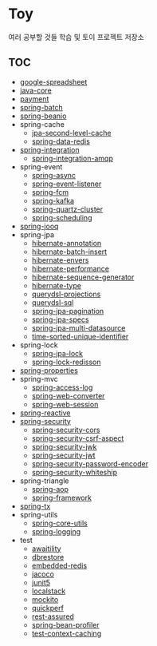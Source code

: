 # Toy

여러 공부할 것들 학습 및 토이 프로젝트 저장소

## TOC

- [google-spreadsheet](google-spreadsheet/README.md)
- [java-core](java-core/README.md)
- [payment](payment/README.md)
- [spring-batch](spring-batch/README.md)
- [spring-beanio](spring-beanio/README.md)
- spring-cache
    - [jpa-second-level-cache](spring-cache/jpa-second-level-cache/README.md)
    - [spring-data-redis](spring-cache/spring-data-redis/README.md)
- [spring-integration](spring-integration/README.md)
    - [spring-integration-amqp](spring-integration/spring-integration-amqp/README.md)
- spring-event
    - [spring-async](spring-event/spring-async/README.md)
    - [spring-event-listener](spring-event/spring-event-listener/README.md)
    - [spring-fcm](spring-event/spring-fcm/README.md)
    - [spring-kafka](spring-event/spring-kafka/README.md)
    - [spring-quartz-cluster](spring-event/spring-quartz-cluster/README.md)
    - [spring-scheduling](spring-event/spring-scheduling/README.md)
- [spring-jooq](spring-jooq/README.md)
- spring-jpa
    - [hibernate-annotation](spring-jpa/hibernate-annotation/README.md)
    - [hibernate-batch-insert](spring-jpa/hibernate-batch-insert/README.md)
    - [hibernate-envers](spring-jpa/hibernate-envers/doc/spring-data-envers.md)
    - [hibernate-performance](spring-jpa/hibernate-performance/doc)
    - [hibernate-sequence-generator](spring-jpa/hibernate-sequence-generator/README.md)
    - [hibernate-type](spring-jpa/hibernate-type/README.md)
    - [querydsl-projections](spring-jpa/querydsl-projections/README.md)
    - [querydsl-sql](spring-jpa/querydsl-sql/README.md)
    - [spring-jpa-pagination](spring-jpa/spring-jpa-pagination/README.md)
    - [spring-jpa-specs](spring-jpa/spring-jpa-specs/README.md)
    - [spring-jpa-multi-datasource](spring-jpa/spring-jpa-multi-datasource/README.md)
    - [time-sorted-unique-identifier](spring-jpa/time-sorted-unique-identifier/README.md)
- spring-lock
    - [spring-jpa-lock](spring-lock/spring-jpa-lock/README.md)
    - [spring-lock-redisson](spring-lock/spring-lock-redisson/README.md)
- [spring-properties](spring-properties/README.md)
- spring-mvc
    - [spring-access-log](spring-mvc/spring-access-log/README.md)
    - [spring-web-converter](spring-mvc/spring-web-converter/README.md)
    - [spring-web-session](spring-mvc/spring-web-session/README.md)
- [spring-reactive](spring-reactive/README.md)
- [spring-security](spring-security/README.md)
    - [spring-security-cors](spring-security/spring-security-cors/README.md)
    - [spring-security-csrf-aspect](spring-security/spring-security-csrf-aspect/README.md)
    - [spring-security-jwk](spring-security/spring-security-jwk/README.md)
    - [spring-security-jwt](spring-security/spring-security-jwt/README.md)
    - [spring-security-password-encoder](spring-security/spring-security-password-encoder/README.md)
    - [spring-security-whiteship](spring-security/spring-security-whiteship/doc)
- spring-triangle
    - [spring-aop](spring-triangle/spring-aop/src/test/java/com/gmoon/springaop/SpringAopApplicationTests.java)
    - [spring-framework](spring-triangle/spring-framework/doc)
- [spring-tx](spring-tx/README.md)
- spring-utils
    - [spring-core-utils](spring-utils/spring-core-utils/src/test/java/com/gmoon/springcoreutils/SpringCoreUtilsApplicationTests.java)
    - [spring-logging](spring-utils/spring-logging/README.md)
- test
    - [awaitility](test/awaitility/README.md)
    - [dbrestore](test/dbrestore/README.md)
    - [embedded-redis](test/embedded-redis/README.md#1-embedded-redis-for-kstyrc)
    - [jacoco](test/jacoco/README.md)
    - [junit5](test/junit5/src/test/java/com/gmoon/junit5/Junit5ApplicationTests.java)
    - [localstack](test/localstack/README.md)
    - [mockito](test/mockito/README.md)
    - [quickperf](test/quickperf/README.md)
    - [rest-assured](test/rest-assured/README.md)
    - [spring-bean-profiler](test/spring-bean-profiler/README.md)
    - [test-context-caching](test/test-context-caching/README.md)
